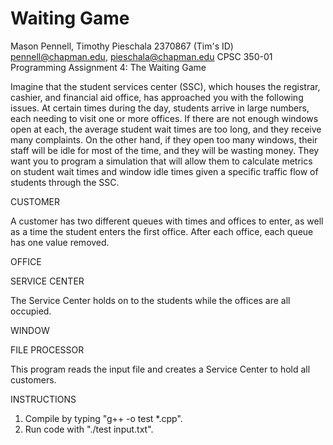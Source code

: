 # Waiting Game
Mason Pennell, Timothy Pieschala
2370867 (Tim's ID)
pennell@chapman.edu, pieschala@chapman.edu
CPSC 350-01
Programming Assignment 4: The Waiting Game

Imagine that the student services center (SSC), which houses the registrar, cashier, and financial aid office, has approached you with the following issues. At certain times during the day, students arrive in large numbers, each needing to visit one or more offices. If there are not enough windows open at each, the average student wait times are too long, and they receive many complaints. On the other hand, if they open too many windows, their staff will be idle for most of the time, and they will be wasting money. They want you to program a simulation that will allow them to calculate metrics on student wait times and window idle times given a specific traffic flow of students through the SSC.

CUSTOMER

  A customer has two different queues with times and offices to enter, as well as a time the student enters the first office. After each office, each queue has one value removed.

OFFICE



SERVICE CENTER

  The Service Center holds on to the students while the offices are all occupied.

WINDOW



FILE PROCESSOR

  This program reads the input file and creates a Service Center to hold all customers.

INSTRUCTIONS

1. Compile by typing "g++ -o test *.cpp".
2. Run code with "./test input.txt".